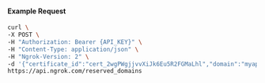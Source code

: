 <!-- Code generated for API Clients. DO NOT EDIT. -->

#### Example Request

```bash
curl \
-X POST \
-H "Authorization: Bearer {API_KEY}" \
-H "Content-Type: application/json" \
-H "Ngrok-Version: 2" \
-d '{"certificate_id":"cert_2wgPWgjjvvXiJk6Eu5R2FGMaLhl","domain":"myapp.mydomain.com","region":"us"}' \
https://api.ngrok.com/reserved_domains
```
